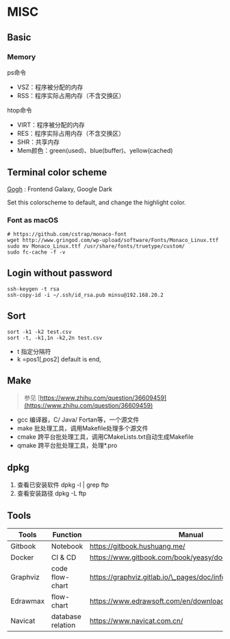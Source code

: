# MISC

## Basic

### Memory

ps命令

* VSZ：程序被分配的内存
* RSS：程序实际占用内存（不含交换区）

htop命令

* VIRT：程序被分配的内存
* RES：程序实际占用内存（不含交换区）
* SHR：共享内存
* Mem颜色：green(used)、blue(buffer)、yellow(cached)

## Terminal color scheme

[Gogh](https://mayccoll.github.io/Gogh/#0) : Frontend Galaxy, Google Dark

Set this colorscheme to default, and change the highlight color.

### Font as macOS

```
# https://github.com/cstrap/monaco-font
wget http://www.gringod.com/wp-upload/software/Fonts/Monaco_Linux.ttf
sudo mv Monaco_Linux.ttf /usr/share/fonts/truetype/custom/
sudo fc-cache -f -v
```

## Login without password

```
ssh-keygen -t rsa
ssh-copy-id -i ~/.ssh/id_rsa.pub minsu@192.168.20.2
```

## Sort

```
sort -k1 -k2 test.csv
sort -t, -k1,1n -k2,2n test.csv
```

* t 指定分隔符
* k =pos1\[,pos2] default is end,

## Make

> 参见 [https://www.zhihu.com/question/36609459](https://www.zhihu.com/question/36609459)

* gcc 编译器，C/ Java/ Fortan等，一个源文件
* make 批处理工具，调用Makefile处理多个源文件
* cmake 跨平台批处理工具，调用CMakeLists.txt自动生成Makefile
* qmake 跨平台批处理工具，处理\*.pro

## dpkg

1. 查看已安装软件 dpkg -l | grep ftp
2. 查看安装路径 dpkg -L ftp



## Tools

| Tools    | Function          | Manual                                                      |
| -------- | ----------------- | ----------------------------------------------------------- |
| Gitbook  | Notebook          | https://gitbook.hushuang.me/                                |
| Docker   | CI & CD           | https://www.gitbook.com/book/yeasy/docker\_practice/details |
| Graphviz | code flow-chart   | https://graphviz.gitlab.io/\_pages/doc/info/lang.html       |
| Edrawmax | flow-chart        | https://www.edrawsoft.com/en/download-edrawmax.html         |
| Navicat  | database relation | https://www.navicat.com.cn/                                 |


